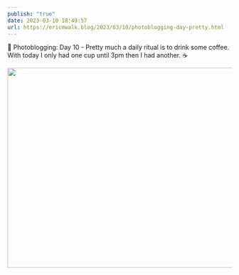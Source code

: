 ```yaml
---
publish: "true"
date: 2023-03-10 18:49:57
url: https://ericmwalk.blog/2023/03/10/photoblogging-day-pretty.html
---
```


📸 Photoblogging: Day 10 - Pretty much a daily ritual is to drink some coffee. With today I only had one cup until 3pm then I had another. ☕️


<img src="uploads/2023/adde7c1d01.jpg" width="600" height="450" alt="">